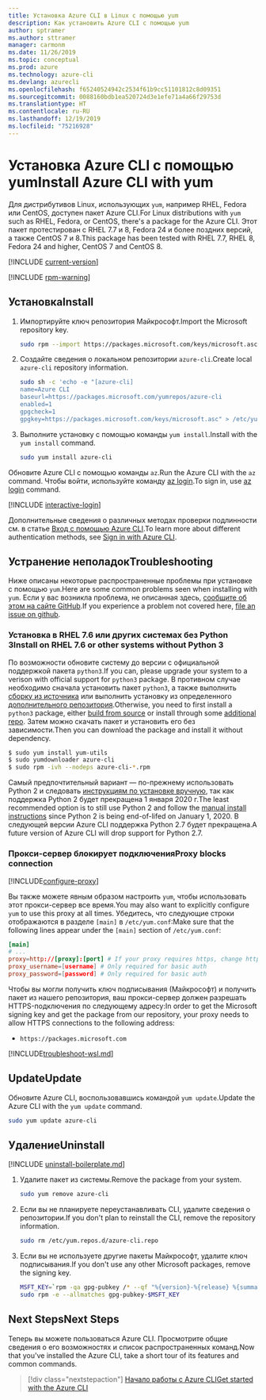 ```yaml
---
title: Установка Azure CLI в Linux с помощью yum
description: Как установить Azure CLI с помощью yum
author: sptramer
ms.author: sttramer
manager: carmonm
ms.date: 11/26/2019
ms.topic: conceptual
ms.prod: azure
ms.technology: azure-cli
ms.devlang: azurecli
ms.openlocfilehash: f65240524942c2534f61b9cc51101812c8d09351
ms.sourcegitcommit: 0088160bdb1ea520724d3e1efe71a4a66f29753d
ms.translationtype: HT
ms.contentlocale: ru-RU
ms.lasthandoff: 12/19/2019
ms.locfileid: "75216928"
---
```

# <a name="install-azure-cli-with-yum"></a><span data-ttu-id="d3d5f-103">Установка Azure CLI с помощью yum</span><span class="sxs-lookup"><span data-stu-id="d3d5f-103">Install Azure CLI with yum</span></span>

<span data-ttu-id="d3d5f-104">Для дистрибутивов Linux, использующих `yum`, например RHEL, Fedora или CentOS, доступен пакет Azure CLI.</span><span class="sxs-lookup"><span data-stu-id="d3d5f-104">For Linux distributions with `yum` such as RHEL, Fedora, or CentOS, there's a package for the Azure CLI.</span></span> <span data-ttu-id="d3d5f-105">Этот пакет протестирован с RHEL 7.7 и 8, Fedora 24 и более поздних версий, а также CentOS 7 и 8.</span><span class="sxs-lookup"><span data-stu-id="d3d5f-105">This package has been tested with RHEL 7.7, RHEL 8, Fedora 24 and higher, CentOS 7 and CentOS 8.</span></span>

[!INCLUDE [current-version](includes/current-version.md)]

[!INCLUDE [rpm-warning](includes/rpm-warning.md)]

## <a name="install"></a><span data-ttu-id="d3d5f-106">Установка</span><span class="sxs-lookup"><span data-stu-id="d3d5f-106">Install</span></span>

1. <span data-ttu-id="d3d5f-107">Импортируйте ключ репозитория Майкрософт.</span><span class="sxs-lookup"><span data-stu-id="d3d5f-107">Import the Microsoft repository key.</span></span>

   ```bash
   sudo rpm --import https://packages.microsoft.com/keys/microsoft.asc
   ```

2. <span data-ttu-id="d3d5f-108">Создайте сведения о локальном репозитории `azure-cli`.</span><span class="sxs-lookup"><span data-stu-id="d3d5f-108">Create local `azure-cli` repository information.</span></span>

   ```bash
   sudo sh -c 'echo -e "[azure-cli]
   name=Azure CLI
   baseurl=https://packages.microsoft.com/yumrepos/azure-cli
   enabled=1
   gpgcheck=1
   gpgkey=https://packages.microsoft.com/keys/microsoft.asc" > /etc/yum.repos.d/azure-cli.repo'
   ```

3. <span data-ttu-id="d3d5f-109">Выполните установку с помощью команды `yum install`.</span><span class="sxs-lookup"><span data-stu-id="d3d5f-109">Install with the `yum install` command.</span></span>

   ```bash
   sudo yum install azure-cli
   ```

<span data-ttu-id="d3d5f-110">Обновите Azure CLI с помощью команды `az`.</span><span class="sxs-lookup"><span data-stu-id="d3d5f-110">Run the Azure CLI with the `az` command.</span></span> <span data-ttu-id="d3d5f-111">Чтобы войти, используйте команду [az login](/cli/azure/reference-index#az-login).</span><span class="sxs-lookup"><span data-stu-id="d3d5f-111">To sign in, use [az login](/cli/azure/reference-index#az-login) command.</span></span>

[!INCLUDE [interactive-login](includes/interactive-login.md)]

<span data-ttu-id="d3d5f-112">Дополнительные сведения о различных методах проверки подлинности см. в статье [Вход с помощью Azure CLI](authenticate-azure-cli.md).</span><span class="sxs-lookup"><span data-stu-id="d3d5f-112">To learn more about different authentication methods, see [Sign in with Azure CLI](authenticate-azure-cli.md).</span></span>

## <a name="troubleshooting"></a><span data-ttu-id="d3d5f-113">Устранение неполадок</span><span class="sxs-lookup"><span data-stu-id="d3d5f-113">Troubleshooting</span></span>

<span data-ttu-id="d3d5f-114">Ниже описаны некоторые распространенные проблемы при установке с помощью `yum`.</span><span class="sxs-lookup"><span data-stu-id="d3d5f-114">Here are some common problems seen when installing with `yum`.</span></span> <span data-ttu-id="d3d5f-115">Если у вас возникла проблема, не описанная здесь, [сообщите об этом на сайте GitHub](https://github.com/Azure/azure-cli/issues).</span><span class="sxs-lookup"><span data-stu-id="d3d5f-115">If you experience a problem not covered here, [file an issue on github](https://github.com/Azure/azure-cli/issues).</span></span>

### <a name="install-on-rhel-76-or-other-systems-without-python-3"></a><span data-ttu-id="d3d5f-116">Установка в RHEL 7.6 или других системах без Python 3</span><span class="sxs-lookup"><span data-stu-id="d3d5f-116">Install on RHEL 7.6 or other systems without Python 3</span></span>

<span data-ttu-id="d3d5f-117">По возможности обновите систему до версии с официальной поддержкой пакета `python3`.</span><span class="sxs-lookup"><span data-stu-id="d3d5f-117">If you can, please upgrade your system to a verison with official support for `python3` package.</span></span> <span data-ttu-id="d3d5f-118">В противном случае необходимо сначала установить пакет `python3`, а также выполнить [сборку из источника](https://github.com/linux-on-ibm-z/docs/wiki/Building-Python-3.6.x) или выполнить установку из определенного [дополнительного репозитория](https://developers.redhat.com/blog/2018/08/13/install-python3-rhel/).</span><span class="sxs-lookup"><span data-stu-id="d3d5f-118">Otherwise, you need to first install a `python3` package, either [build from source](https://github.com/linux-on-ibm-z/docs/wiki/Building-Python-3.6.x) or install through some [additional repo](https://developers.redhat.com/blog/2018/08/13/install-python3-rhel/).</span></span> <span data-ttu-id="d3d5f-119">Затем можно скачать пакет и установить его без зависимости.</span><span class="sxs-lookup"><span data-stu-id="d3d5f-119">Then you can download the package and install it without dependency.</span></span>
```bash
$ sudo yum install yum-utils
$ sudo yumdownloader azure-cli
$ sudo rpm -ivh --nodeps azure-cli-*.rpm
```

<span data-ttu-id="d3d5f-120">Самый предпочтительный вариант — по-прежнему использовать Python 2 и следовать [инструкциям по установке вручную](install-azure-cli-linux.md), так как поддержка Python 2 будет прекращена 1 января 2020 г.</span><span class="sxs-lookup"><span data-stu-id="d3d5f-120">The least recommended option is to still use Python 2 and follow the [manual install instructions](install-azure-cli-linux.md) since Python 2 is being end-of-lifed on January 1, 2020.</span></span> <span data-ttu-id="d3d5f-121">В следующей версии Azure CLI поддержка Python 2.7 будет прекращена.</span><span class="sxs-lookup"><span data-stu-id="d3d5f-121">A future version of Azure CLI will drop support for Python 2.7.</span></span>

### <a name="proxy-blocks-connection"></a><span data-ttu-id="d3d5f-122">Прокси-сервер блокирует подключения</span><span class="sxs-lookup"><span data-stu-id="d3d5f-122">Proxy blocks connection</span></span>

[!INCLUDE[configure-proxy](includes/configure-proxy.md)]

<span data-ttu-id="d3d5f-123">Вы также можете явным образом настроить `yum`, чтобы использовать этот прокси-сервер все время.</span><span class="sxs-lookup"><span data-stu-id="d3d5f-123">You may also want to explicitly configure `yum` to use this proxy at all times.</span></span> <span data-ttu-id="d3d5f-124">Убедитесь, что следующие строки отображаются в разделе `[main]` в `/etc/yum.conf`:</span><span class="sxs-lookup"><span data-stu-id="d3d5f-124">Make sure that the following lines appear under the `[main]` section of `/etc/yum.conf`:</span></span>

```yum.conf
[main]
# ...
proxy=http://[proxy]:[port] # If your proxy requires https, change http->https
proxy_username=[username] # Only required for basic auth
proxy_password=[password] # Only required for basic auth
```

<span data-ttu-id="d3d5f-125">Чтобы вы могли получить ключ подписывания (Майкрософт) и получить пакет из нашего репозитория, ваш прокси-сервер должен разрешать HTTPS-подключения по следующему адресу:</span><span class="sxs-lookup"><span data-stu-id="d3d5f-125">In order to get the Microsoft signing key and get the package from our repository, your proxy needs to allow HTTPS connections to the following address:</span></span>

* `https://packages.microsoft.com`

[!INCLUDE[troubleshoot-wsl.md](includes/troubleshoot-wsl.md)]

## <a name="update"></a><span data-ttu-id="d3d5f-126">Update</span><span class="sxs-lookup"><span data-stu-id="d3d5f-126">Update</span></span>

<span data-ttu-id="d3d5f-127">Обновите Azure CLI, воспользовавшись командой `yum update`.</span><span class="sxs-lookup"><span data-stu-id="d3d5f-127">Update the Azure CLI with the `yum update` command.</span></span>

```bash
sudo yum update azure-cli
```

## <a name="uninstall"></a><span data-ttu-id="d3d5f-128">Удаление</span><span class="sxs-lookup"><span data-stu-id="d3d5f-128">Uninstall</span></span>

[!INCLUDE [uninstall-boilerplate.md](includes/uninstall-boilerplate.md)]

1. <span data-ttu-id="d3d5f-129">Удалите пакет из системы.</span><span class="sxs-lookup"><span data-stu-id="d3d5f-129">Remove the package from your system.</span></span>

   ```bash
   sudo yum remove azure-cli
   ```

2. <span data-ttu-id="d3d5f-130">Если вы не планируете переустанавливать CLI, удалите сведения о репозитории.</span><span class="sxs-lookup"><span data-stu-id="d3d5f-130">If you don't plan to reinstall the CLI, remove the repository information.</span></span>

   ```bash
   sudo rm /etc/yum.repos.d/azure-cli.repo
   ```

3. <span data-ttu-id="d3d5f-131">Если вы не используете другие пакеты Майкрософт, удалите ключ подписывания.</span><span class="sxs-lookup"><span data-stu-id="d3d5f-131">If you don't use any other Microsoft packages, remove the signing key.</span></span>

   ```bash
   MSFT_KEY=`rpm -qa gpg-pubkey /* --qf "%{version}-%{release} %{summary}\n" | grep Microsoft | awk '{print $1}'`
   sudo rpm -e --allmatches gpg-pubkey-$MSFT_KEY
   ```

## <a name="next-steps"></a><span data-ttu-id="d3d5f-132">Next Steps</span><span class="sxs-lookup"><span data-stu-id="d3d5f-132">Next Steps</span></span>

<span data-ttu-id="d3d5f-133">Теперь вы можете пользоваться Azure CLI. Просмотрите общие сведения о его возможностях и список распространенных команд.</span><span class="sxs-lookup"><span data-stu-id="d3d5f-133">Now that you've installed the Azure CLI, take a short tour of its features and common commands.</span></span>

> [!div class="nextstepaction"]
> [<span data-ttu-id="d3d5f-134">Начало работы с Azure CLI</span><span class="sxs-lookup"><span data-stu-id="d3d5f-134">Get started with the Azure CLI</span></span>](get-started-with-azure-cli.md)
